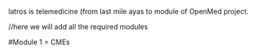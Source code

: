Iatros is telemedicine (from last mile ayas to  module of OpenMed project.

//here we will add all the required modules


#Module 1 = CMEs
